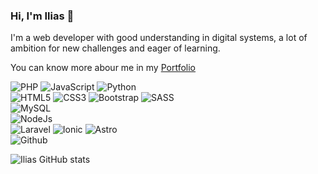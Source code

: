 ### Hi, I'm Ilias 👋
I'm a web developer with good understanding in digital systems, a lot of ambition for new challenges and eager of learning.

You can know more abour me in my [Portfolio](https://iliasotsmandev.netlify.app/)


<!-- <p align="center"> 
  Visitor count<br>
  <img src="https://profile-counter.glitch.me/IliasVilux/count.svg" />
</p> -->

![PHP](https://img.shields.io/badge/PHP-260000?style=for-the-badge&logo=php&logoColor=white)
![JavaScript](https://img.shields.io/badge/JavaScript-260000?style=for-the-badge&logo=javascript&logoColor=white)
![Python](https://img.shields.io/badge/Python-260000?style=for-the-badge&logo=python&logoColor=white)
<br>
![HTML5](https://img.shields.io/badge/HTML5-260000?style=for-the-badge&logo=html5&logoColor=white)
![CSS3](https://img.shields.io/badge/CSS3-260000?style=for-the-badge&logo=css3&logoColor=white)
![Bootstrap](https://img.shields.io/badge/Bootstrap-260000?style=for-the-badge&logo=bootstrap&logoColor=white)
![SASS](https://img.shields.io/badge/Sass-260000?style=for-the-badge&logo=sass&logoColor=white)
<br>
![MySQL](https://img.shields.io/badge/MySQL-260000?style=for-the-badge&logo=mysql&logoColor=white)
<br>
![NodeJs](https://img.shields.io/badge/Node.js-260000?style=for-the-badge&logo=nodedotjs&logoColor=white)
<br>
![Laravel](https://img.shields.io/badge/Laravel-260000?style=for-the-badge&logo=laravel&logoColor=white)
![Ionic](https://img.shields.io/badge/Ionic-260000?style=for-the-badge&logo=ionic&logoColor=white)
![Astro](https://img.shields.io/badge/Astro-260000?style=for-the-badge&logo=astro&logoColor=white)
<br>
![Github](https://img.shields.io/badge/Github-260000?style=for-the-badge&logo=github&logoColor=white)

![Ilias GitHub stats](https://github-readme-stats.vercel.app/api?username=IliasVilux&show_icons=true&theme=maroongold )
